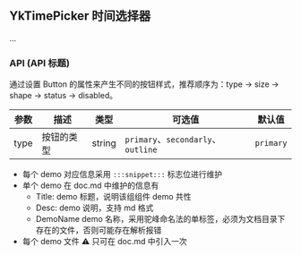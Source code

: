 ## YkTimePicker 时间选择器

...

### API (API 标题)

通过设置 Button 的属性来产生不同的按钮样式，推荐顺序为：type -> size -> shape -> status -> disabled。

| 参数 | 描述       | 类型   | 可选值                             | 默认值    |
| ---- | ---------- | ------ | ---------------------------------- | --------- |
| type | 按钮的类型 | string | `primary`、`secondarly`、`outline` | `primary` |

- 每个 demo 对应信息采用 `:::snippet:::` 标志位进行维护
- 单个 demo 在 doc.md 中维护的信息有
  - Title: demo 标题，说明该组组件 demo 共性
  - Desc: demo 说明，支持 md 格式
  - DemoName demo 名称，采用驼峰命名法的单标签，必须为文档目录下存在的文件，否则可能存在解析报错
- 每个 demo 文件 ⚠️ 只可在 doc.md 中引入一次
